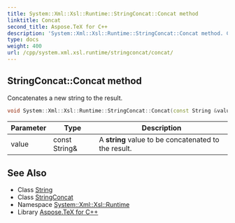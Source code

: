 ```yaml
---
title: System::Xml::Xsl::Runtime::StringConcat::Concat method
linktitle: Concat
second_title: Aspose.TeX for C++
description: 'System::Xml::Xsl::Runtime::StringConcat::Concat method. Concatenates a new string to the result in C++.'
type: docs
weight: 400
url: /cpp/system.xml.xsl.runtime/stringconcat/concat/
---
```

## StringConcat::Concat method


Concatenates a new string to the result.

```cpp
void System::Xml::Xsl::Runtime::StringConcat::Concat(const String &value)
```


| Parameter | Type | Description |
| --- | --- | --- |
| value | const String\& | A **string** value to be concatenated to the result. |

## See Also

* Class [String](../../../system/string/)
* Class [StringConcat](../)
* Namespace [System::Xml::Xsl::Runtime](../../)
* Library [Aspose.TeX for C++](../../../)
